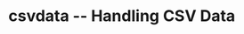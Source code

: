 # csvdata -- Handling CSV Data


[csvdata]: https://github.com/spiegel-im-spiegel/csvdata "spiegel-im-spiegel/csvdata: Handling CSV Data"
